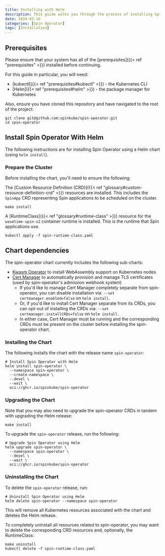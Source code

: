 ```yaml
---
title: Installing with Helm
description: This guide walks you through the process of installing Spin Operator using [Helm](https://helm.sh).
date: 2024-02-16
categories: [Spin Operator]
tags: [Installation]
---
```


## Prerequisites

Please ensure that your system has all of the [prerequisites]({{< ref "prerequisites" >}}) installed before continuing.

For this guide in particular, you will need:

- [kubectl]({{< ref "prerequisites#kubectl" >}}) - the Kubernetes CLI
- [Helm]({{< ref "prerequisites#helm" >}}) - the package manager for Kubernetes

<!-- NOTE: remove this prerequisite when the runtime-class and CRDs can be applied from their release artifacts, i.e. when repo and release are public -->

Also, ensure you have cloned this repository and have navigated to the root of the project:

```console
git clone git@github.com:spinkube/spin-operator.git
cd spin-operator
```

## Install Spin Operator With Helm

The following instructions are for installing Spin Operator using a Helm chart (using `helm install`).

### Prepare the Cluster

Before installing the chart, you'll need to ensure the following:

The [Custom Resource Definition (CRD)]({{< ref "glossary#custom-resource-definition-crd" >}}) resources are installed. This includes the `SpinApp` CRD representing Spin applications to be scheduled on the cluster.

<!-- TODO: replace with e.g. 'kubectl apply -f https://github.com/spinkube/spin-operator/releases/download/v0.1.0-rc.1/spin-operator.crds.yaml' -->

```console
make install
```

A [RuntimeClass]({{< ref "glossary#runtime-class" >}}) resource for the `wasmtime-spin-v2` container runtime is installed. This is the runtime that Spin applications use.

<!-- TODO: replace with e.g. 'kubectl apply -f https://github.com/spinkube/spin-operator/releases/download/v0.1.0-rc.1/spin-operator.runtime-class.yaml' -->

```console
kubectl apply -f spin-runtime-class.yaml
```

## Chart dependencies

The spin-operator chart currently includes the following sub-charts:

- [Kwasm Operator](https://github.com/kwasm/kwasm-operator) to install WebAssembly support on Kubernetes nodes
- [Cert Manager](https://github.com/cert-manager/cert-manager) to automatically provision and manage TLS certificates (used by spin-operator's admission webhook system)
  - If you'd like to manage Cert Manager completely separate from spin-operator, you can disable installation via:
    `--set certmanager.enabled=false` on `helm install`.
  - Or, if you'd like to install Cert Manager separate from its CRDs, you can opt-out of installing the CRDs via:
    `--set certmanager.installCRDs=false` on `helm install`.
  - In either case, Cert Manager must be running and the corresponding CRDs must be present on the cluster before installing the spin-operator chart.

### Installing the Chart

The following installs the chart with the release name `spin-operator`:

<!-- TODO: remove '--devel' flag once we have our first non-prerelease chart available, e.g. when v0.1.0 of this project is released and public -->

```shell
# Install Spin Operator with Helm
helm install spin-operator \
  --namespace spin-operator \
  --create-namespace \
  --devel \
  --wait \
  oci://ghcr.io/spinkube/spin-operator
```

### Upgrading the Chart

Note that you may also need to upgrade the spin-operator CRDs in tandem with upgrading the Helm release:

<!-- TODO: replace with e.g. 'kubectl apply -f https://github.com/spinkube/spin-operator/releases/download/v0.1.0-rc.1/spin-operator.crds.yaml' -->

```
make install
```

To upgrade the `spin-operator` release, run the following:

<!-- TODO: remove '--devel' flag once we have our first non-prerelease chart available, e.g. when v0.1.0 of this project is released and public -->

```shell
# Upgrade Spin Operator using Helm
helm upgrade spin-operator \
  --namespace spin-operator \
  --devel \
  --wait \
  oci://ghcr.io/spinkube/spin-operator
```

### Uninstalling the Chart

To delete the `spin-operator` release, run:

```shell
# Uninstall Spin Operator using Helm
helm delete spin-operator --namespace spin-operator
```

This will remove all Kubernetes resources associated with the chart and deletes the Helm release.

To completely uninstall all resources related to spin-operator, you may want to delete the corresponding CRD resources and, optionally, the RuntimeClass:

<!-- TODO: replace with:
```console
kubectl delete -f https://github.com/spinkube/spin-operator/releases/download/v0.1.0-rc.1/spin-operator.crds.yaml

kubectl delete -f https://github.com/spinkube/spin-operator/releases/download/v0.1.0-rc.1/spin-operator.runtime-class.yaml
```
-->

```console
make uninstall
kubectl delete -f spin-runtime-class.yaml
```

<!-- TODO: list out configuration options? -->


